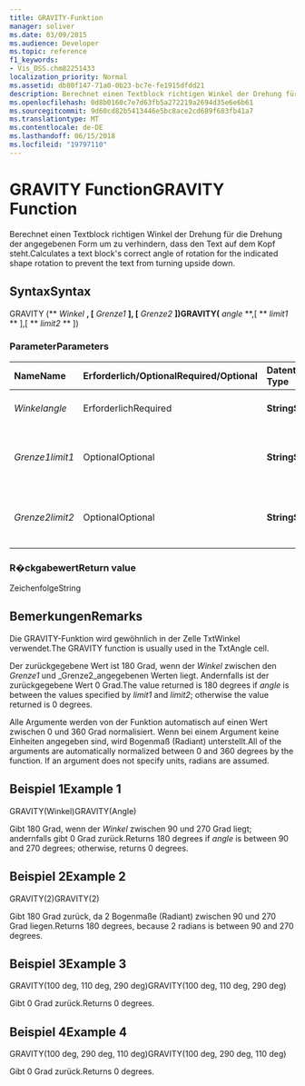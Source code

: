 ```yaml
---
title: GRAVITY-Funktion
manager: soliver
ms.date: 03/09/2015
ms.audience: Developer
ms.topic: reference
f1_keywords:
- Vis_DSS.chm82251433
localization_priority: Normal
ms.assetid: db80f147-71a0-0b23-bc7e-fe1915dfdd21
description: Berechnet einen Textblock richtigen Winkel der Drehung für die Drehung der angegebenen Form um zu verhindern, dass den Text auf dem Kopf steht.
ms.openlocfilehash: 0d8b0160c7e7d63fb5a272219a2694d35e6e6b61
ms.sourcegitcommit: 9d60cd82b5413446e5bc8ace2cd689f683fb41a7
ms.translationtype: MT
ms.contentlocale: de-DE
ms.lasthandoff: 06/15/2018
ms.locfileid: "19797110"
---
```

# <a name="gravity-function"></a><span data-ttu-id="16737-103">GRAVITY Function</span><span class="sxs-lookup"><span data-stu-id="16737-103">GRAVITY Function</span></span>

<span data-ttu-id="16737-104">Berechnet einen Textblock richtigen Winkel der Drehung für die Drehung der angegebenen Form um zu verhindern, dass den Text auf dem Kopf steht.</span><span class="sxs-lookup"><span data-stu-id="16737-104">Calculates a text block's correct angle of rotation for the indicated shape rotation to prevent the text from turning upside down.</span></span>
  
## <a name="syntax"></a><span data-ttu-id="16737-105">Syntax</span><span class="sxs-lookup"><span data-stu-id="16737-105">Syntax</span></span>

<span data-ttu-id="16737-106">GRAVITY (** *Winkel* **, [** *Grenze1* **], [** *Grenze2* **])</span><span class="sxs-lookup"><span data-stu-id="16737-106">GRAVITY(** *angle* **,[ ** *limit1* ** ],[ ** *limit2* ** ])</span></span> 
  
### <a name="parameters"></a><span data-ttu-id="16737-107">Parameter</span><span class="sxs-lookup"><span data-stu-id="16737-107">Parameters</span></span>

|<span data-ttu-id="16737-108">**Name**</span><span class="sxs-lookup"><span data-stu-id="16737-108">**Name**</span></span>|<span data-ttu-id="16737-109">**Erforderlich/Optional**</span><span class="sxs-lookup"><span data-stu-id="16737-109">**Required/Optional**</span></span>|<span data-ttu-id="16737-110">**Datentyp**</span><span class="sxs-lookup"><span data-stu-id="16737-110">**Data Type**</span></span>|<span data-ttu-id="16737-111">**Beschreibung**</span><span class="sxs-lookup"><span data-stu-id="16737-111">**Description**</span></span>|
|:-----|:-----|:-----|:-----|
| <span data-ttu-id="16737-112">_Winkel_</span><span class="sxs-lookup"><span data-stu-id="16737-112">_angle_</span></span> <br/> |<span data-ttu-id="16737-113">Erforderlich</span><span class="sxs-lookup"><span data-stu-id="16737-113">Required</span></span>  <br/> |<span data-ttu-id="16737-114">**String**</span><span class="sxs-lookup"><span data-stu-id="16737-114">**String**</span></span> <br/> | <span data-ttu-id="16737-115">Der Winkel des Shapes.</span><span class="sxs-lookup"><span data-stu-id="16737-115">The shape's angle.</span></span>  <br/> |
| <span data-ttu-id="16737-116">_Grenze1_</span><span class="sxs-lookup"><span data-stu-id="16737-116">_limit1_</span></span> <br/> |<span data-ttu-id="16737-117">Optional</span><span class="sxs-lookup"><span data-stu-id="16737-117">Optional</span></span>  <br/> |<span data-ttu-id="16737-118">**String**</span><span class="sxs-lookup"><span data-stu-id="16737-118">**String**</span></span> <br/> |<span data-ttu-id="16737-p101">Erste Drehbegrenzung. Der Standardwert beträgt 90 Grad.</span><span class="sxs-lookup"><span data-stu-id="16737-p101">First limit of rotation. Default is 90 degrees.</span></span>  <br/> |
| <span data-ttu-id="16737-121">_Grenze2_</span><span class="sxs-lookup"><span data-stu-id="16737-121">_limit2_</span></span> <br/> |<span data-ttu-id="16737-122">Optional</span><span class="sxs-lookup"><span data-stu-id="16737-122">Optional</span></span>  <br/> |<span data-ttu-id="16737-123">**String**</span><span class="sxs-lookup"><span data-stu-id="16737-123">**String**</span></span> <br/> |<span data-ttu-id="16737-p102">Zweite Drehbegrenzung. Der Standardwert beträgt 270 Grad.</span><span class="sxs-lookup"><span data-stu-id="16737-p102">Second limit of rotation. Default is 270 degrees.</span></span>  <br/> |
   
### <a name="return-value"></a><span data-ttu-id="16737-126">R�ckgabewert</span><span class="sxs-lookup"><span data-stu-id="16737-126">Return value</span></span>

<span data-ttu-id="16737-127">Zeichenfolge</span><span class="sxs-lookup"><span data-stu-id="16737-127">String</span></span>
  
## <a name="remarks"></a><span data-ttu-id="16737-128">Bemerkungen</span><span class="sxs-lookup"><span data-stu-id="16737-128">Remarks</span></span>

<span data-ttu-id="16737-129">Die GRAVITY-Funktion wird gewöhnlich in der Zelle TxtWinkel verwendet.</span><span class="sxs-lookup"><span data-stu-id="16737-129">The GRAVITY function is usually used in the TxtAngle cell.</span></span> 
  
<span data-ttu-id="16737-130">Der zurückgegebene Wert ist 180 Grad, wenn der _Winkel_ zwischen den _Grenze1_ und _Grenze2_angegebenen Werten liegt. Andernfalls ist der zurückgegebene Wert 0 Grad.</span><span class="sxs-lookup"><span data-stu-id="16737-130">The value returned is 180 degrees if  _angle_ is between the values specified by  _limit1_ and  _limit2_; otherwise the value returned is 0 degrees.</span></span>
  
<span data-ttu-id="16737-p103">Alle Argumente werden von der Funktion automatisch auf einen Wert zwischen 0 und 360 Grad normalisiert. Wenn bei einem Argument keine Einheiten angegeben sind, wird Bogenmaß (Radiant) unterstellt.</span><span class="sxs-lookup"><span data-stu-id="16737-p103">All of the arguments are automatically normalized between 0 and 360 degrees by the function. If an argument does not specify units, radians are assumed.</span></span> 
  
## <a name="example-1"></a><span data-ttu-id="16737-133">Beispiel 1</span><span class="sxs-lookup"><span data-stu-id="16737-133">Example 1</span></span>

<span data-ttu-id="16737-134">GRAVITY(Winkel)</span><span class="sxs-lookup"><span data-stu-id="16737-134">GRAVITY(Angle)</span></span>
  
<span data-ttu-id="16737-135">Gibt 180 Grad, wenn der *Winkel* zwischen 90 und 270 Grad liegt; andernfalls gibt 0 Grad zurück.</span><span class="sxs-lookup"><span data-stu-id="16737-135">Returns 180 degrees if  *angle*  is between 90 and 270 degrees; otherwise, returns 0 degrees.</span></span> 
  
## <a name="example-2"></a><span data-ttu-id="16737-136">Beispiel 2</span><span class="sxs-lookup"><span data-stu-id="16737-136">Example 2</span></span>

<span data-ttu-id="16737-137">GRAVITY(2)</span><span class="sxs-lookup"><span data-stu-id="16737-137">GRAVITY(2)</span></span>
  
<span data-ttu-id="16737-138">Gibt 180 Grad zurück, da 2 Bogenmaße (Radiant) zwischen 90 und 270 Grad liegen.</span><span class="sxs-lookup"><span data-stu-id="16737-138">Returns 180 degrees, because 2 radians is between 90 and 270 degrees.</span></span>
  
## <a name="example-3"></a><span data-ttu-id="16737-139">Beispiel 3</span><span class="sxs-lookup"><span data-stu-id="16737-139">Example 3</span></span>

<span data-ttu-id="16737-140">GRAVITY(100 deg, 110 deg, 290 deg)</span><span class="sxs-lookup"><span data-stu-id="16737-140">GRAVITY(100 deg, 110 deg, 290 deg)</span></span>
  
<span data-ttu-id="16737-141">Gibt 0 Grad zurück.</span><span class="sxs-lookup"><span data-stu-id="16737-141">Returns 0 degrees.</span></span>
  
## <a name="example-4"></a><span data-ttu-id="16737-142">Beispiel 4</span><span class="sxs-lookup"><span data-stu-id="16737-142">Example 4</span></span>

<span data-ttu-id="16737-143">GRAVITY(100 deg, 290 deg, 110 deg)</span><span class="sxs-lookup"><span data-stu-id="16737-143">GRAVITY(100 deg, 290 deg, 110 deg)</span></span>
  
<span data-ttu-id="16737-144">Gibt 0 Grad zurück.</span><span class="sxs-lookup"><span data-stu-id="16737-144">Returns 0 degrees.</span></span>
  

